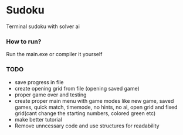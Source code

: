 # Sudoku
Terminal sudoku with solver ai 
### How to run?
Run the main.exe or compiler it yourself

### TODO
- save progress in file
- create opening grid from file (opening saved game)
- proper game over and testing
- create proper main menu with game modes like new game, saved games, quick match, timemode, no hints, no ai, open grid and fixed grid(cant change the starting numbers, colored green etc)
- make better tutorial
- Remove unncessary code and use structures for readability 
